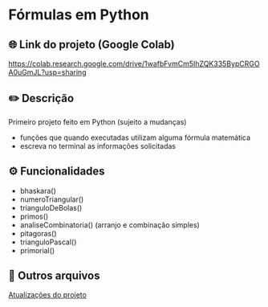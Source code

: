 # Fórmulas em Python

## 🌐 Link do projeto (Google Colab)
https://colab.research.google.com/drive/1wafbFvmCm5IhZQK335BypCRGOA0uGmJL?usp=sharing

## ✏️ Descrição
Primeiro projeto feito em Python (sujeito a mudanças) <br>
  - funções que quando executadas utilizam alguma fórmula matemática
  - escreva no terminal as informações solicitadas

## ⚙️ Funcionalidades
  - bhaskara() 
  - numeroTriangular()
  - trianguloDeBolas()
  - primos()
  - analiseCombinatoria() (arranjo e combinação simples)
  - pitagoras()
  - trianguloPascal()
  - primorial()

## 📁 Outros arquivos
[Atualizações do projeto](CHANGELOG.md)
